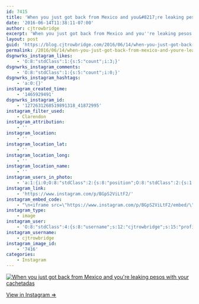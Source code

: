 ```yaml
---
id: 7415
title: 'When you just got back from Mexico and you&#8217;re leaking pesos with your cachetadas'
date: '2016-06-14T11:38:11-07:00'
author: cjtrowbridge
excerpt: 'When you just got back from Mexico and you''re leaking pesos with your cachetadas'
layout: post
guid: 'https://blog.cjtrowbridge.com/2016/06/14/when-you-just-got-back-from-mexico-and-youre-leaking-pesos-with-your-cachetadas/'
permalink: /2016/06/14/when-you-just-got-back-from-mexico-and-youre-leaking-pesos-with-your-cachetadas/
dsgnwrks_instagram_likes:
    - 'O:8:"stdClass":1:{s:5:"count";i:3;}'
dsgnwrks_instagram_comments:
    - 'O:8:"stdClass":1:{s:5:"count";i:0;}'
dsgnwrks_instagram_hashtags:
    - 'a:0:{}'
instagram_created_time:
    - '1465929491'
dsgnwrks_instagram_id:
    - '1272631268519891318_41872995'
instagram_filter_used:
    - Clarendon
instagram_attribution:
    - ''
instagram_location:
    - ''
instagram_location_lat:
    - ''
instagram_location_long:
    - ''
instagram_location_name:
    - ''
instagram_users_in_photo:
    - 'a:1:{i:0;O:8:"stdClass":2:{s:8:"position";O:8:"stdClass":2:{s:1:"y";d:0.30347222;s:1:"x";d:0.7423611;}s:4:"user";O:8:"stdClass":4:{s:8:"username";s:10:"romothegod";s:15:"profile_picture";s:96:"https://scontent.cdninstagram.com/t51.2885-19/s150x150/12531024_1520007654970049_815575520_a.jpg";s:2:"id";s:9:"206196510";s:9:"full_name";s:10:"Jacob Romo";}}}'
instagram_link:
    - 'https://www.instagram.com/p/BGpS2ViLtF2/'
instagram_embed_code:
    - "\n<iframe src=\"https://www.instagram.com/p/BGpS2ViLtF2/embed/\" width=\"612\" height=\"710\" frameborder=\"0\" scrolling=\"no\" allowtransparency=\"true\" class=\"insta-image-embed\"></iframe>\n"
instagram_type:
    - image
instagram_user:
    - 'O:8:"stdClass":4:{s:8:"username";s:12:"cjtrowbridge";s:15:"profile_picture";s:95:"https://scontent.cdninstagram.com/t51.2885-19/s150x150/13259063_566228746871906_714207650_a.jpg";s:2:"id";s:8:"41872995";s:9:"full_name";s:13:"CJ Trowbridge";}'
instagram_username:
    - cjtrowbridge
instagram_image_id:
    - '7416'
categories:
    - Instagram
---
```


[![When you just got back from Mexico and you're leaking pesos with your cachetadas](https://blog.cjtrowbridge.com/wp-content/uploads/2016/06/1465929491-1-1.jpg)](https://www.instagram.com/p/BGpS2ViLtF2/)

[View in Instagram ⇒](https://www.instagram.com/p/BGpS2ViLtF2/)
